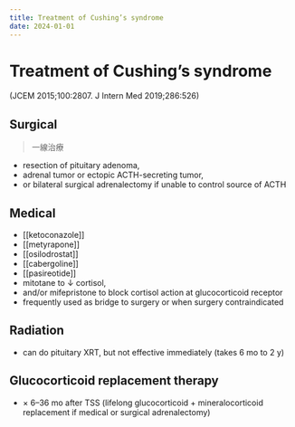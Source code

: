```yaml
---
title: Treatment of Cushing’s syndrome
date: 2024-01-01
---
```


# Treatment of Cushing’s syndrome

(JCEM 2015;100:2807. J Intern Med 2019;286:526)

## Surgical

> 一線治療

- resection of pituitary adenoma,
- adrenal tumor or ectopic ACTH-secreting tumor,
- or bilateral surgical adrenalectomy if unable to control source of ACTH

## Medical

- [[ketoconazole]]
- [[metyrapone]]
- [[osilodrostat]]
- [[cabergoline]]
- [[pasireotide]]
- mitotane to ↓ cortisol,
- and/or mifepristone to block cortisol action at glucocorticoid receptor
- frequently used as bridge to surgery or when surgery contraindicated

## Radiation

- can do pituitary XRT, but not effective immediately (takes 6 mo to 2 y)

## Glucocorticoid replacement therapy

- × 6–36 mo after TSS (lifelong glucocorticoid + mineralocorticoid replacement if medical or surgical adrenalectomy)
